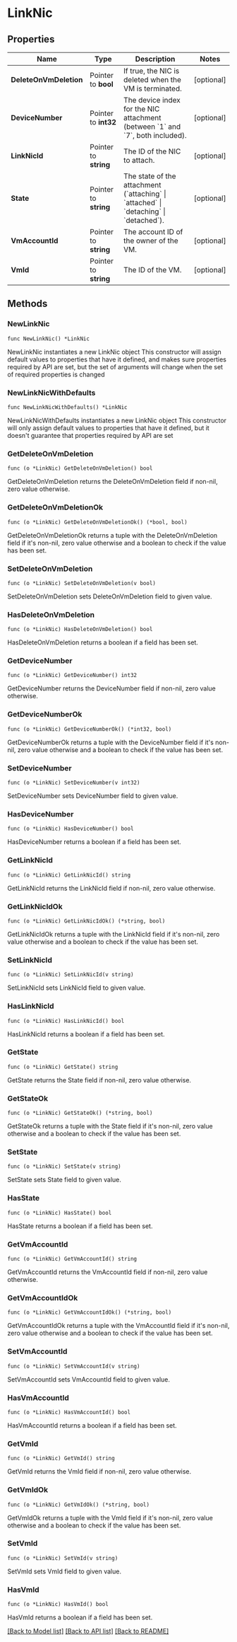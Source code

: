 # LinkNic

## Properties

Name | Type | Description | Notes
------------ | ------------- | ------------- | -------------
**DeleteOnVmDeletion** | Pointer to **bool** | If true, the NIC is deleted when the VM is terminated. | [optional] 
**DeviceNumber** | Pointer to **int32** | The device index for the NIC attachment (between &#x60;1&#x60; and &#x60;7&#x60;, both included). | [optional] 
**LinkNicId** | Pointer to **string** | The ID of the NIC to attach. | [optional] 
**State** | Pointer to **string** | The state of the attachment (&#x60;attaching&#x60; \\| &#x60;attached&#x60; \\| &#x60;detaching&#x60; \\| &#x60;detached&#x60;). | [optional] 
**VmAccountId** | Pointer to **string** | The account ID of the owner of the VM. | [optional] 
**VmId** | Pointer to **string** | The ID of the VM. | [optional] 

## Methods

### NewLinkNic

`func NewLinkNic() *LinkNic`

NewLinkNic instantiates a new LinkNic object
This constructor will assign default values to properties that have it defined,
and makes sure properties required by API are set, but the set of arguments
will change when the set of required properties is changed

### NewLinkNicWithDefaults

`func NewLinkNicWithDefaults() *LinkNic`

NewLinkNicWithDefaults instantiates a new LinkNic object
This constructor will only assign default values to properties that have it defined,
but it doesn't guarantee that properties required by API are set

### GetDeleteOnVmDeletion

`func (o *LinkNic) GetDeleteOnVmDeletion() bool`

GetDeleteOnVmDeletion returns the DeleteOnVmDeletion field if non-nil, zero value otherwise.

### GetDeleteOnVmDeletionOk

`func (o *LinkNic) GetDeleteOnVmDeletionOk() (*bool, bool)`

GetDeleteOnVmDeletionOk returns a tuple with the DeleteOnVmDeletion field if it's non-nil, zero value otherwise
and a boolean to check if the value has been set.

### SetDeleteOnVmDeletion

`func (o *LinkNic) SetDeleteOnVmDeletion(v bool)`

SetDeleteOnVmDeletion sets DeleteOnVmDeletion field to given value.

### HasDeleteOnVmDeletion

`func (o *LinkNic) HasDeleteOnVmDeletion() bool`

HasDeleteOnVmDeletion returns a boolean if a field has been set.

### GetDeviceNumber

`func (o *LinkNic) GetDeviceNumber() int32`

GetDeviceNumber returns the DeviceNumber field if non-nil, zero value otherwise.

### GetDeviceNumberOk

`func (o *LinkNic) GetDeviceNumberOk() (*int32, bool)`

GetDeviceNumberOk returns a tuple with the DeviceNumber field if it's non-nil, zero value otherwise
and a boolean to check if the value has been set.

### SetDeviceNumber

`func (o *LinkNic) SetDeviceNumber(v int32)`

SetDeviceNumber sets DeviceNumber field to given value.

### HasDeviceNumber

`func (o *LinkNic) HasDeviceNumber() bool`

HasDeviceNumber returns a boolean if a field has been set.

### GetLinkNicId

`func (o *LinkNic) GetLinkNicId() string`

GetLinkNicId returns the LinkNicId field if non-nil, zero value otherwise.

### GetLinkNicIdOk

`func (o *LinkNic) GetLinkNicIdOk() (*string, bool)`

GetLinkNicIdOk returns a tuple with the LinkNicId field if it's non-nil, zero value otherwise
and a boolean to check if the value has been set.

### SetLinkNicId

`func (o *LinkNic) SetLinkNicId(v string)`

SetLinkNicId sets LinkNicId field to given value.

### HasLinkNicId

`func (o *LinkNic) HasLinkNicId() bool`

HasLinkNicId returns a boolean if a field has been set.

### GetState

`func (o *LinkNic) GetState() string`

GetState returns the State field if non-nil, zero value otherwise.

### GetStateOk

`func (o *LinkNic) GetStateOk() (*string, bool)`

GetStateOk returns a tuple with the State field if it's non-nil, zero value otherwise
and a boolean to check if the value has been set.

### SetState

`func (o *LinkNic) SetState(v string)`

SetState sets State field to given value.

### HasState

`func (o *LinkNic) HasState() bool`

HasState returns a boolean if a field has been set.

### GetVmAccountId

`func (o *LinkNic) GetVmAccountId() string`

GetVmAccountId returns the VmAccountId field if non-nil, zero value otherwise.

### GetVmAccountIdOk

`func (o *LinkNic) GetVmAccountIdOk() (*string, bool)`

GetVmAccountIdOk returns a tuple with the VmAccountId field if it's non-nil, zero value otherwise
and a boolean to check if the value has been set.

### SetVmAccountId

`func (o *LinkNic) SetVmAccountId(v string)`

SetVmAccountId sets VmAccountId field to given value.

### HasVmAccountId

`func (o *LinkNic) HasVmAccountId() bool`

HasVmAccountId returns a boolean if a field has been set.

### GetVmId

`func (o *LinkNic) GetVmId() string`

GetVmId returns the VmId field if non-nil, zero value otherwise.

### GetVmIdOk

`func (o *LinkNic) GetVmIdOk() (*string, bool)`

GetVmIdOk returns a tuple with the VmId field if it's non-nil, zero value otherwise
and a boolean to check if the value has been set.

### SetVmId

`func (o *LinkNic) SetVmId(v string)`

SetVmId sets VmId field to given value.

### HasVmId

`func (o *LinkNic) HasVmId() bool`

HasVmId returns a boolean if a field has been set.


[[Back to Model list]](../README.md#documentation-for-models) [[Back to API list]](../README.md#documentation-for-api-endpoints) [[Back to README]](../README.md)


